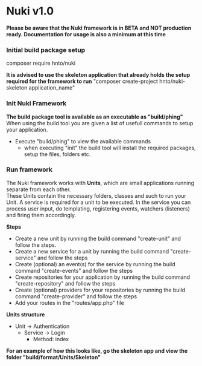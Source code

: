 # Nuki v1.0

**Please be aware that the Nuki framework is in BETA and NOT production ready. 
Documentation for usage is also a minimum at this time**

### Initial build package setup
composer require hnto/nuki

**It is advised to use the skeleton application that already holds the setup required
for the framework to run**
"composer create-project hnto/nuki-skeleton application_name"

### Init Nuki Framework
**The build package tool is available as an executable as "build/phing"**
When using the build tool you are given a list of usefull commands to setup your application.
- Execute "build/phing" to view the available commands
    - when executing "init" the build tool will install the required packages, setup the files, folders etc.

### Run framework
The Nuki framework works with **Units**, which are small applications running separate from each other.  
These Units contain the necessary folders, classes and such to run your Unit.
A service is required for a unit to be executed. 
In the service you can process user input, do templating, registering events, watchers (listeners) and firing them accordingly.

**Steps**
- Create a new unit by running the build command "create-unit" and follow the steps.
- Create a new service for a unit by running the build command "create-service" and follow the steps
- Create (optional) an event(s) for the service by running the build command "create-events" and follow the steps
- Create repositories for your application by running the build command "create-repository" and follow the steps
- Create (optional) providers for your repositories by running the build command "create-provider" and follow the steps
- Add your routes in the "routes/app.php" file

**Units structure**
- Unit -> Authentication
    - Service -> Login
      - Method: index
      
**For an example of how this looks like, go the skeleton app and view the folder "build/format/Units/Skeleton"**
